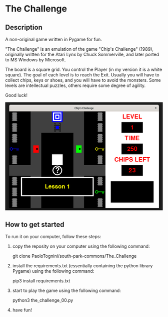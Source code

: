 # The Challenge
## Description
A non-original game written in Pygame for fun.

"The Challenge" is an emulation of the game "Chip's Challenge" (1989), originally written for the Atari Lynx by Chuck Sommerville, and later ported to MS Windows by Microsoft.

The board is a square grid. You control the Player (in my version it is a white square). The goal of each level is to reach the Exit. Usually you will have to collect chips, keys or shoes, and you will have to avoid the monsters. Some levels are intellectual puzzles, others require some degree of agility.

Good luck!

![Screenshot](TheChallenge_screenshot.png)

## How to get started
To run it on your computer, follow these steps:

1) copy the reposity on your computer using the following command:

   git clone PaoloTognini/south-park-commons/The_Challenge

2) install the requirements.txt (essentially containing the python library Pygame) using the following command:

   pip3 install requirements.txt

3) start to play the game using the following command:

   python3 the_challenge_00.py

4) have fun!
